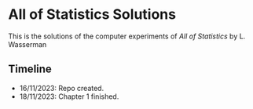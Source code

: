 # All of Statistics Solutions

This is the solutions of the computer experiments of *All of Statistics* by L. Wasserman

## Timeline

* 16/11/2023: Repo created.
* 18/11/2023: Chapter 1 finished.